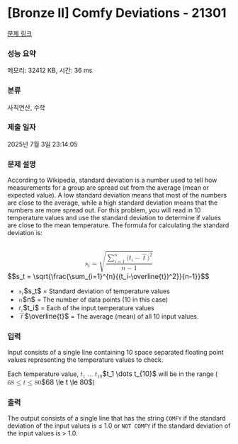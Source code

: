 # [Bronze II] Comfy Deviations - 21301 

[문제 링크](https://www.acmicpc.net/problem/21301) 

### 성능 요약

메모리: 32412 KB, 시간: 36 ms

### 분류

사칙연산, 수학

### 제출 일자

2025년 7월 3일 23:14:05

### 문제 설명

<p>According to Wikipedia, standard deviation is a number used to tell how measurements for a group are spread out from the average (mean or expected value). A low standard deviation means that most of the numbers are close to the average, while a high standard deviation means that the numbers are more spread out. For this problem, you will read in 10 temperature values and use the standard deviation to determine if values are close to the mean temperature. The formula for calculating the standard deviation is:</p>

<p><mjx-container class="MathJax" jax="CHTML" display="true" style="font-size: 109%; position: relative;"> <mjx-math display="true" class="MJX-TEX" aria-hidden="true" style="margin-left: 0px; margin-right: 0px;"><mjx-msub><mjx-mi class="mjx-i"><mjx-c class="mjx-c1D460 TEX-I"></mjx-c></mjx-mi><mjx-script style="vertical-align: -0.15em;"><mjx-mi class="mjx-i" size="s"><mjx-c class="mjx-c1D461 TEX-I"></mjx-c></mjx-mi></mjx-script></mjx-msub><mjx-mo class="mjx-n" space="4"><mjx-c class="mjx-c3D"></mjx-c></mjx-mo><mjx-msqrt space="4"><mjx-sqrt><mjx-surd><mjx-mo class="mjx-s4"><mjx-c class="mjx-c221A TEX-S4"></mjx-c></mjx-mo></mjx-surd><mjx-box style="padding-top: 0.298em;"><mjx-mfrac><mjx-frac type="d"><mjx-num><mjx-nstrut type="d"></mjx-nstrut><mjx-mrow><mjx-munderover limits="false"><mjx-mo class="mjx-sop"><mjx-c class="mjx-c2211 TEX-S1"></mjx-c></mjx-mo><mjx-script style="vertical-align: -0.285em; margin-left: 0px;"><mjx-texatom size="s" texclass="ORD"><mjx-mi class="mjx-i"><mjx-c class="mjx-c1D45B TEX-I"></mjx-c></mjx-mi></mjx-texatom><mjx-spacer style="margin-top: 0.284em;"></mjx-spacer><mjx-texatom size="s" texclass="ORD"><mjx-mi class="mjx-i"><mjx-c class="mjx-c1D456 TEX-I"></mjx-c></mjx-mi><mjx-mo class="mjx-n"><mjx-c class="mjx-c3D"></mjx-c></mjx-mo><mjx-mn class="mjx-n"><mjx-c class="mjx-c31"></mjx-c></mjx-mn></mjx-texatom></mjx-script></mjx-munderover><mjx-texatom space="2" texclass="ORD"><mjx-mo class="mjx-n"><mjx-c class="mjx-c28"></mjx-c></mjx-mo><mjx-msub><mjx-mi class="mjx-i"><mjx-c class="mjx-c1D461 TEX-I"></mjx-c></mjx-mi><mjx-script style="vertical-align: -0.15em;"><mjx-mi class="mjx-i" size="s"><mjx-c class="mjx-c1D456 TEX-I"></mjx-c></mjx-mi></mjx-script></mjx-msub><mjx-mo class="mjx-n" space="3"><mjx-c class="mjx-c2212"></mjx-c></mjx-mo><mjx-mover space="3"><mjx-over style="padding-bottom: 0.18em; margin-bottom: -0.248em;"><mjx-mo class="mjx-n"><mjx-c class="mjx-c2013"></mjx-c></mjx-mo></mjx-over><mjx-base style="padding-left: 0.07em;"><mjx-mi class="mjx-i"><mjx-c class="mjx-c1D461 TEX-I"></mjx-c></mjx-mi></mjx-base></mjx-mover><mjx-msup><mjx-mo class="mjx-n"><mjx-c class="mjx-c29"></mjx-c></mjx-mo><mjx-script style="vertical-align: 0.289em;"><mjx-mn class="mjx-n" size="s"><mjx-c class="mjx-c32"></mjx-c></mjx-mn></mjx-script></mjx-msup></mjx-texatom></mjx-mrow></mjx-num><mjx-dbox><mjx-dtable><mjx-line type="d"></mjx-line><mjx-row><mjx-den><mjx-dstrut type="d"></mjx-dstrut><mjx-mrow><mjx-mi class="mjx-i"><mjx-c class="mjx-c1D45B TEX-I"></mjx-c></mjx-mi><mjx-mo class="mjx-n" space="3"><mjx-c class="mjx-c2212"></mjx-c></mjx-mo><mjx-mn class="mjx-n" space="3"><mjx-c class="mjx-c31"></mjx-c></mjx-mn></mjx-mrow></mjx-den></mjx-row></mjx-dtable></mjx-dbox></mjx-frac></mjx-mfrac></mjx-box></mjx-sqrt></mjx-msqrt></mjx-math><mjx-assistive-mml unselectable="on" display="block"><math xmlns="http://www.w3.org/1998/Math/MathML" display="block"><msub><mi>s</mi><mi>t</mi></msub><mo>=</mo><msqrt><mfrac><mrow><munderover><mo data-mjx-texclass="OP">∑</mo><mrow data-mjx-texclass="ORD"><mi>i</mi><mo>=</mo><mn>1</mn></mrow><mrow data-mjx-texclass="ORD"><mi>n</mi></mrow></munderover><mrow data-mjx-texclass="ORD"><mo stretchy="false">(</mo><msub><mi>t</mi><mi>i</mi></msub><mo>−</mo><mover><mi>t</mi><mo accent="true">―</mo></mover><msup><mo stretchy="false">)</mo><mn>2</mn></msup></mrow></mrow><mrow><mi>n</mi><mo>−</mo><mn>1</mn></mrow></mfrac></msqrt></math></mjx-assistive-mml><span aria-hidden="true" class="no-mathjax mjx-copytext">$$s_t = \sqrt{\frac{\sum_{i=1}^{n}{(t_i-\overline{t})^2}}{n-1}}$$</span> </mjx-container></p>

<ul>
	<li><mjx-container class="MathJax" jax="CHTML" style="font-size: 109%; position: relative;"> <mjx-math class="MJX-TEX" aria-hidden="true"><mjx-msub><mjx-mi class="mjx-i"><mjx-c class="mjx-c1D460 TEX-I"></mjx-c></mjx-mi><mjx-script style="vertical-align: -0.15em;"><mjx-mi class="mjx-i" size="s"><mjx-c class="mjx-c1D461 TEX-I"></mjx-c></mjx-mi></mjx-script></mjx-msub></mjx-math><mjx-assistive-mml unselectable="on" display="inline"><math xmlns="http://www.w3.org/1998/Math/MathML"><msub><mi>s</mi><mi>t</mi></msub></math></mjx-assistive-mml><span aria-hidden="true" class="no-mathjax mjx-copytext">$s_t$</span></mjx-container> = Standard deviation of temperature values</li>
	<li><mjx-container class="MathJax" jax="CHTML" style="font-size: 109%; position: relative;"> <mjx-math class="MJX-TEX" aria-hidden="true"><mjx-mi class="mjx-i"><mjx-c class="mjx-c1D45B TEX-I"></mjx-c></mjx-mi></mjx-math><mjx-assistive-mml unselectable="on" display="inline"><math xmlns="http://www.w3.org/1998/Math/MathML"><mi>n</mi></math></mjx-assistive-mml><span aria-hidden="true" class="no-mathjax mjx-copytext">$n$</span></mjx-container> = The number of data points (10 in this case)</li>
	<li><mjx-container class="MathJax" jax="CHTML" style="font-size: 109%; position: relative;"> <mjx-math class="MJX-TEX" aria-hidden="true"><mjx-msub><mjx-mi class="mjx-i"><mjx-c class="mjx-c1D461 TEX-I"></mjx-c></mjx-mi><mjx-script style="vertical-align: -0.15em;"><mjx-mi class="mjx-i" size="s"><mjx-c class="mjx-c1D456 TEX-I"></mjx-c></mjx-mi></mjx-script></mjx-msub></mjx-math><mjx-assistive-mml unselectable="on" display="inline"><math xmlns="http://www.w3.org/1998/Math/MathML"><msub><mi>t</mi><mi>i</mi></msub></math></mjx-assistive-mml><span aria-hidden="true" class="no-mathjax mjx-copytext">$t_i$</span></mjx-container> = Each of the input temperature values</li>
	<li><mjx-container class="MathJax" jax="CHTML" style="font-size: 109%; position: relative;"> <mjx-math class="MJX-TEX" aria-hidden="true"><mjx-mover><mjx-over style="padding-bottom: 0.18em; margin-bottom: -0.248em;"><mjx-mo class="mjx-n"><mjx-c class="mjx-c2013"></mjx-c></mjx-mo></mjx-over><mjx-base style="padding-left: 0.07em;"><mjx-mi class="mjx-i"><mjx-c class="mjx-c1D461 TEX-I"></mjx-c></mjx-mi></mjx-base></mjx-mover></mjx-math><mjx-assistive-mml unselectable="on" display="inline"><math xmlns="http://www.w3.org/1998/Math/MathML"><mover><mi>t</mi><mo accent="true">―</mo></mover></math></mjx-assistive-mml><span aria-hidden="true" class="no-mathjax mjx-copytext">$\overline{t}$</span></mjx-container> = The average (mean) of all 10 input values.</li>
</ul>

### 입력 

 <p>Input consists of a single line containing 10 space separated floating point values representing the temperature values to check.</p>

<p>Each temperature value, <mjx-container class="MathJax" jax="CHTML" style="font-size: 109%; position: relative;"><mjx-math class="MJX-TEX" aria-hidden="true"><mjx-msub><mjx-mi class="mjx-i"><mjx-c class="mjx-c1D461 TEX-I"></mjx-c></mjx-mi><mjx-script style="vertical-align: -0.15em;"><mjx-mn class="mjx-n" size="s"><mjx-c class="mjx-c31"></mjx-c></mjx-mn></mjx-script></mjx-msub><mjx-mo class="mjx-n" space="2"><mjx-c class="mjx-c2026"></mjx-c></mjx-mo><mjx-msub space="2"><mjx-mi class="mjx-i"><mjx-c class="mjx-c1D461 TEX-I"></mjx-c></mjx-mi><mjx-script style="vertical-align: -0.15em;"><mjx-texatom size="s" texclass="ORD"><mjx-mn class="mjx-n"><mjx-c class="mjx-c31"></mjx-c><mjx-c class="mjx-c30"></mjx-c></mjx-mn></mjx-texatom></mjx-script></mjx-msub></mjx-math><mjx-assistive-mml unselectable="on" display="inline"><math xmlns="http://www.w3.org/1998/Math/MathML"><msub><mi>t</mi><mn>1</mn></msub><mo>…</mo><msub><mi>t</mi><mrow data-mjx-texclass="ORD"><mn>10</mn></mrow></msub></math></mjx-assistive-mml><span aria-hidden="true" class="no-mathjax mjx-copytext">$t_1 \dots t_{10}$</span></mjx-container> will be in the range (<mjx-container class="MathJax" jax="CHTML" style="font-size: 109%; position: relative;"><mjx-math class="MJX-TEX" aria-hidden="true"><mjx-mn class="mjx-n"><mjx-c class="mjx-c36"></mjx-c><mjx-c class="mjx-c38"></mjx-c></mjx-mn><mjx-mo class="mjx-n" space="4"><mjx-c class="mjx-c2264"></mjx-c></mjx-mo><mjx-mi class="mjx-i" space="4"><mjx-c class="mjx-c1D461 TEX-I"></mjx-c></mjx-mi><mjx-mo class="mjx-n" space="4"><mjx-c class="mjx-c2264"></mjx-c></mjx-mo><mjx-mn class="mjx-n" space="4"><mjx-c class="mjx-c38"></mjx-c><mjx-c class="mjx-c30"></mjx-c></mjx-mn></mjx-math><mjx-assistive-mml unselectable="on" display="inline"><math xmlns="http://www.w3.org/1998/Math/MathML"><mn>68</mn><mo>≤</mo><mi>t</mi><mo>≤</mo><mn>80</mn></math></mjx-assistive-mml><span aria-hidden="true" class="no-mathjax mjx-copytext">$68 \le t \le 80$</span></mjx-container>)</p>

### 출력 

 <p>The output consists of a single line that has the string <code>COMFY</code> if the standard deviation of the input values is ≤ 1.0 or <code>NOT COMFY</code> if the standard deviation of the input values is > 1.0.</p>

